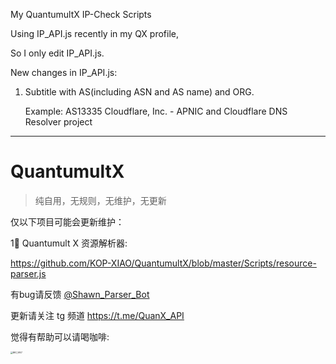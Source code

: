 My QuantumultX IP-Check Scripts

Using IP_API.js recently in my QX profile,

So I only edit IP_API.js.

New changes in IP_API.js:

1. Subtitle with AS(including ASN and AS name) and ORG.

   Example: AS13335 Cloudflare, Inc. - APNIC and Cloudflare DNS Resolver project



---

# QuantumultX
> 纯自用，无规则，无维护，无更新

仅以下项目可能会更新维护：    

1⃣️ Quantumult X 资源解析器:   


https://github.com/KOP-XIAO/QuantumultX/blob/master/Scripts/resource-parser.js



有bug请反馈 [@Shawn_Parser_Bot](https://t.me/Shawn_Parser_Bot) 

更新请关注 tg 频道 https://t.me/QuanX_API



觉得有帮助可以请喝咖啡:



<img src="https://tva1.sinaimg.cn/large/007S8ZIlgy1geiniiv2onj30u00u0wgi.jpg" alt="IMG_5957" style="zoom:23%;" />

